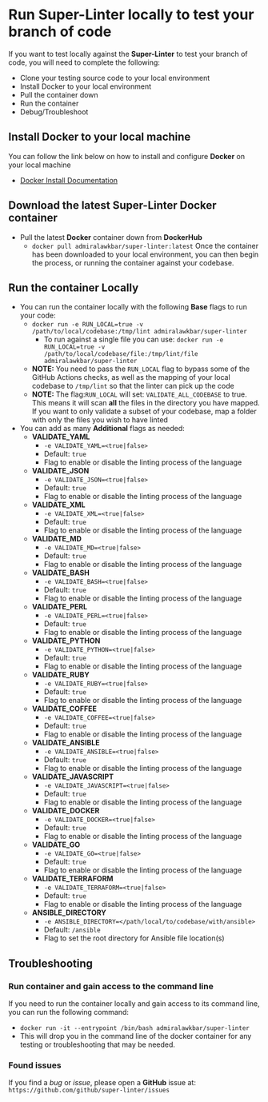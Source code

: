 # Run Super-Linter locally to test your branch of code
If you want to test locally against the **Super-Linter** to test your branch of code, you will need to complete the following:
- Clone your testing source code to your local environment
- Install Docker to your local environment
- Pull the container down
- Run the container
- Debug/Troubleshoot

## Install Docker to your local machine
You can follow the link below on how to install and configure **Docker** on your local machine
- [Docker Install Documentation](https://docs.docker.com/install/)

## Download the latest Super-Linter Docker container
- Pull the latest **Docker** container down from **DockerHub**
  - `docker pull admiralawkbar/super-linter:latest`
Once the container has been downloaded to your local environment, you can then begin the process, or running the container against your codebase.

## Run the container Locally
- You can run the container locally with the following **Base** flags to run your code:
  - `docker run -e RUN_LOCAL=true -v /path/to/local/codebase:/tmp/lint admiralawkbar/super-linter`
    - To run against a single file you can use: `docker run -e RUN_LOCAL=true -v /path/to/local/codebase/file:/tmp/lint/file admiralawkbar/super-linter`
  - **NOTE:** You need to pass the `RUN_LOCAL` flag to bypass some of the GitHub Actions checks, as well as the mapping of your local codebase to `/tmp/lint` so that the linter can pick up the code
  - **NOTE:** The flag:`RUN_LOCAL` will set: `VALIDATE_ALL_CODEBASE` to true. This means it will scan **all** the files in the directory you have mapped. If you want to only validate a subset of your codebase, map a folder with only the files you wish to have linted
- You can add as many **Additional** flags as needed:
  - **VALIDATE_YAML**
    - `-e VALIDATE_YAML=<true|false>`
    - Default: `true`
    - Flag to enable or disable the linting process of the language
  - **VALIDATE_JSON**
    - `-e VALIDATE_JSON=<true|false>`
    - Default: `true`
    - Flag to enable or disable the linting process of the language
  - **VALIDATE_XML**
    - `-e VALIDATE_XML=<true|false>`
    - Default: `true`
    - Flag to enable or disable the linting process of the language
  - **VALIDATE_MD**
    - `-e VALIDATE_MD=<true|false>`
    - Default: `true`
    - Flag to enable or disable the linting process of the language
  - **VALIDATE_BASH**
    - `-e VALIDATE_BASH=<true|false>`
    - Default: `true`
    - Flag to enable or disable the linting process of the language
  - **VALIDATE_PERL**
    - `-e VALIDATE_PERL=<true|false>`
    - Default: `true`
    - Flag to enable or disable the linting process of the language
  - **VALIDATE_PYTHON**
    - `-e VALIDATE_PYTHON=<true|false>`
    - Default: `true`
    - Flag to enable or disable the linting process of the language
  - **VALIDATE_RUBY**
    - `-e VALIDATE_RUBY=<true|false>`
    - Default: `true`
    - Flag to enable or disable the linting process of the language
  - **VALIDATE_COFFEE**
    - `-e VALIDATE_COFFEE=<true|false>`
    - Default: `true`
    - Flag to enable or disable the linting process of the language
  - **VALIDATE_ANSIBLE**
    - `-e VALIDATE_ANSIBLE=<true|false>`
    - Default: `true`
    - Flag to enable or disable the linting process of the language
  - **VALIDATE_JAVASCRIPT**
    - `-e VALIDATE_JAVASCRIPT=<true|false>`
    - Default: `true`
    - Flag to enable or disable the linting process of the language
  - **VALIDATE_DOCKER**
    - `-e VALIDATE_DOCKER=<true|false>`
    - Default: `true`
    - Flag to enable or disable the linting process of the language
  - **VALIDATE_GO**
    - `-e VALIDATE_GO=<true|false>`
    - Default: `true`
    - Flag to enable or disable the linting process of the language
  - **VALIDATE_TERRAFORM**
    - `-e VALIDATE_TERRAFORM=<true|false>`
    - Default: `true`
    - Flag to enable or disable the linting process of the language
  - **ANSIBLE_DIRECTORY**
    - `-e ANSIBLE_DIRECTORY=</path/local/to/codebase/with/ansible>`
    - Default: `/ansible`
    - Flag to set the root directory for Ansible file location(s)

## Troubleshooting

### Run container and gain access to the command line
If you need to run the container locally and gain access to its command line, you can run the following command:
- `docker run -it --entrypoint /bin/bash admiralawkbar/super-linter`
- This will drop you in the command line of the docker container for any testing or troubleshooting that may be needed.

### Found issues
If you find a *bug* or *issue*, please open a **GitHub** issue at: `https://github.com/github/super-linter/issues`
